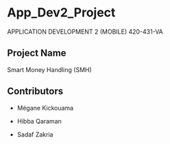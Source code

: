 # App_Dev2_Project
APPLICATION DEVELOPMENT 2 (MOBILE) 420-431-VA

## Project Name
Smart Money Handling (SMH)

## Contributors
- Mégane Kickouama
* Hibba Qaraman
+ Sadaf Zakria




